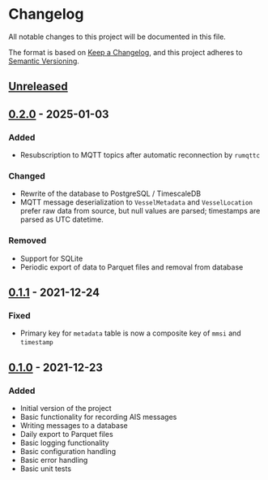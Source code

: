 # Changelog

All notable changes to this project will be documented in this file.

The format is based on [Keep a Changelog](https://keepachangelog.com/en/1.1.0/),
and this project adheres to [Semantic Versioning](https://semver.org/spec/v2.0.0.html).

## [Unreleased]

## [0.2.0] - 2025-01-03

### Added
- Resubscription to MQTT topics after automatic reconnection by `rumqttc`

### Changed
- Rewrite of the database to PostgreSQL / TimescaleDB
- MQTT message deserialization to `VesselMetadata` and `VesselLocation` prefer raw data from source, but null values are parsed; timestamps are parsed as UTC datetime.

### Removed
- Support for SQLite
- Periodic export of data to Parquet files and removal from database


## [0.1.1] - 2021-12-24

### Fixed

- Primary key for `metadata` table is now a composite key of `mmsi` and `timestamp`


## [0.1.0] - 2021-12-23

### Added

- Initial version of the project
- Basic functionality for recording AIS messages
- Writing messages to a database
- Daily export to Parquet files
- Basic logging functionality
- Basic configuration handling
- Basic error handling
- Basic unit tests

[Unreleased]: https://github.com/mkouhia/ais-recorder/compare/v0.2.0...HEAD
[0.2.0]: https://github.com/mkouhia/ais-recorder/compare/v0.1.1...v0.2.0
[0.1.1]: https://github.com/mkouhia/ais-recorder/compare/v0.1.0...v0.1.1
[0.1.0]: https://github.com/mkouhia/ais-recorder/releases/tag/v0.1.0
